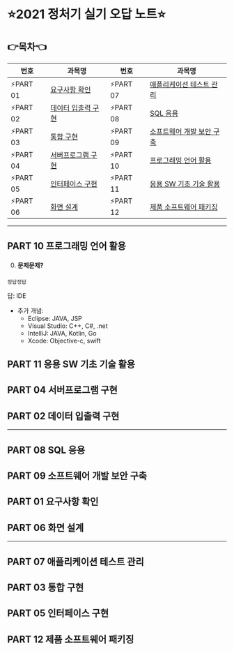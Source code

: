 # :star:2021 정처기 실기 오답 노트:star:

## 👉목차👈

| 번호     | 과목명                                            | 번호     | 과목명                                                       |
| -------- | ------------------------------------------------- | -------- | ------------------------------------------------------------ |
| ⚡️PART 01 | [요구사항 확인](#part-01-요구사항-확인)           | ⚡️PART 07 | [애플리케이션 테스트 관리](#part-07-애플리케이션-테스트-관리) |
| ⚡️PART 02 | [데이터 입출력 구현](#part-02-데이터-입출력-구현) | ⚡️PART 08 | [SQL 응용](#part-08-sql-응용)                                |
| ⚡️PART 03 | [통합 구현](#part-03-통합-구현)                   | ⚡️PART 09 | [소프트웨어 개발 보안 구축](#part-09-소프트웨어-개발-보안-구축) |
| ⚡️PART 04 | [서버프로그램 구현](#part-04-서버프로그램-구현)   | ⚡️PART 10 | [프로그래밍 언어 활용](#part-10-프로그래밍-언어-활용)        |
| ⚡️PART 05 | [인터페이스 구현](#part-05-인터페이스-구현)       | ⚡️PART 11 | [응용 SW 기초 기술 활용](#part-11-응용-sw-기초-기술-활용)    |
| ⚡️PART 06 | [화면 설계](#part-06-화면-설계)                   | ⚡️PART 12 | [제품 소프트웨어 패키징](#part-12-제품-소프트웨어-패키징)    |



<hr>

## PART 10 프로그래밍 언어 활용

000. #### 문제문제?

```
정답정답
```

답: IDE

- 추가 개념:
  - Eclipse: JAVA, JSP
  - Visual Studio: C++, C#, .net
  - IntelliJ: JAVA, Kotlin, Go
  - Xcode: Objective-c, swift


## PART 11 응용 SW 기초 기술 활용

## PART 04 서버프로그램 구현

## PART 02 데이터 입출력 구현
---
## PART 08 SQL 응용

## PART 09 소프트웨어 개발 보안 구축

## PART 01 요구사항 확인

## PART 06 화면 설계
---
## PART 07 애플리케이션 테스트 관리

## PART 03 통합 구현

## PART 05 인터페이스 구현

## PART 12 제품 소프트웨어 패키징


